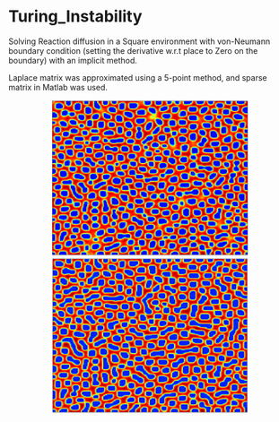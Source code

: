 # Turing_Instability

Solving Reaction diffusion in a Square environment with von-Neumann boundary condition (setting the derivative w.r.t place to Zero on the boundary) with an implicit method.

Laplace matrix was approximated using a 5-point method, and sparse matrix in Matlab was used.

<p align="center">
  <img src="./Turing Patterns/Screen Shot 2017-07-14 at 11.04.05 AM.png" width="350"/>
  <img src="./Turing Patterns/Screen Shot 2017-07-14 at 11.08.11 AM.png" width="350"/>
</p>
